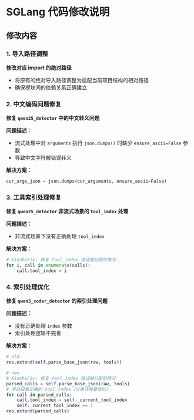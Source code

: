 # SGLang 代码修改说明


## 修改内容

### 1. 导入路径调整
**修改对应 import 的绝对路径**
- 将原有的绝对导入路径调整为适配当前项目结构的相对路径
- 确保模块间的依赖关系正确建立

### 2. 中文编码问题修复
**修复 `qwen25_detector` 中的中文转义问题**

**问题描述：**
- 流式处理中对 `arguments` 执行 `json.dumps()` 时缺少 `ensure_ascii=False` 参数
- 导致中文字符被错误转义

**解决方案：**
```python
cur_args_json = json.dumps(cur_arguments, ensure_ascii=False)
```

### 3. 工具索引处理修复
**修复 `qwen25_detector` 非流式场景的 `tool_index` 处理**

**问题描述：**
- 非流式场景下没有正确处理 `tool_index`

**解决方案：**
```python
# XinshiFix: 修复 tool_index 错误被分配的情况
for i, call in enumerate(calls):
    call.tool_index = i
```

### 4. 索引处理优化
**修复 `qwen3_coder_detector` 的索引处理问题**

**问题描述：**
- 没有正确处理 `index` 参数
- 索引处理逻辑不完善

**解决方案：**
```python
# old
res.extend(self.parse_base_json(raw, tools))

# new
# XinshiFix: 修复 tool_index 错误被分配的情况
parsed_calls = self.parse_base_json(raw, tools)
# 手动设置正确的 tool_index（父类注释要求的）
for call in parsed_calls:
    call.tool_index = self._current_tool_index
    self._current_tool_index += 1
res.extend(parsed_calls)
```